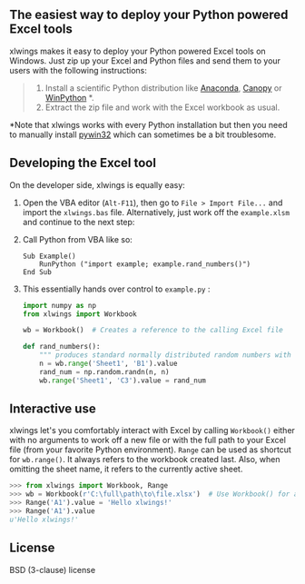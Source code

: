 ## The easiest way to deploy your Python powered Excel tools

xlwings makes it easy to deploy your Python powered Excel tools on Windows. Just zip up your Excel and Python files and send them to your users with the following instructions:

> 1. Install a scientific Python distribution like [Anaconda](https://store.continuum.io/cshop/anaconda/), [Canopy](https://enthought.com/downloads/) or [WinPython](https://code.google.com/p/winpython/) *.
> 2. Extract the zip file and work with the Excel workbook as usual.

*Note that xlwings works with every Python installation but then you need to manually install [pywin32](http://sourceforge.net/projects/pywin32/) which can sometimes be a bit troublesome.

## Developing the Excel tool

On the developer side, xlwings is equally easy:

1. Open the VBA editor (`Alt-F11`), then go to `File > Import File...` and import the `xlwings.bas` file. Alternatively, just work off the `example.xlsm` and continue to the next step:
2. Call Python from VBA like so:
 
    ```VB.net
    Sub Example()
        RunPython ("import example; example.rand_numbers()")
    End Sub
    ```

3. This essentially hands over control to `example.py` :

    ```python
    import numpy as np
    from xlwings import Workbook

    wb = Workbook()  # Creates a reference to the calling Excel file

    def rand_numbers():
        """ produces standard normally distributed random numbers with dim (n,n)"""
        n = wb.range('Sheet1', 'B1').value
        rand_num = np.random.randn(n, n)
        wb.range('Sheet1', 'C3').value = rand_num
    ```

## Interactive use
xlwings let's you comfortably interact with Excel by calling `Workbook()` either with no arguments to work off a new file or with the full path to your Excel file (from your favorite Python environment). `Range` can be used as shortcut for `wb.range()`. It always refers to the workbook created last. Also, when omitting the sheet name, it refers to the currently active sheet.

```python
>>> from xlwings import Workbook, Range
>>> wb = Workbook(r'C:\full\path\to\file.xlsx')  # Use Workbook() for a new file
>>> Range('A1').value = 'Hello xlwings!'
>>> Range('A1').value
u'Hello xlwings!'
```

## License

BSD (3-clause) license